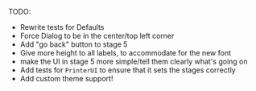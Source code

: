 TODO:
* Rewrite tests for Defaults
* Force Dialog to be in the center/top left corner
* Add "go back" button to stage 5
* Give more height to all labels, to accommodate for the new font
* make the UI in stage 5 more simple/tell them clearly what's going on
* Add tests for `PrinterUI` to ensure that it sets the stages correctly
* Add custom theme support!

